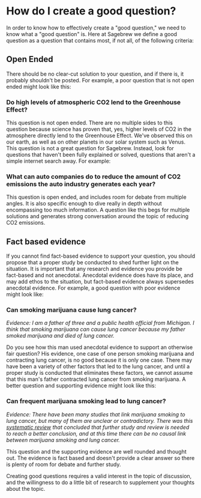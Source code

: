 # How do I create a good question? #
In order to know how to effectively create a "good question," we 
need to know what a "good question" is. Here at Sagebrew we define a 
good question as a question that contains most, if not all, of the following 
criteria:

## Open Ended ##
There should be no clear-cut solution to your question, 
and if there is, it probably shouldn't be posted. For example, 
a poor question that is not open ended might look like this: 

### Do high levels of atmospheric CO2 lend to the Greenhouse Effect? ###
This question is not open ended. There are no multiple sides to this question 
because science has proven that, yes, higher levels of CO2 in the atmosphere 
directly lend to the Greenhouse Effect. We've observed this on our earth, as 
well as on other planets in our solar system such as Venus. This question is 
not a great question for Sagebrew. Instead, look for questions that haven't 
been fully explained or solved, questions that aren't a simple internet search 
away. For example: 

### What can auto companies do to reduce the amount of CO2 emissions the auto industry generates each year? ###
This question is open ended, and includes room for debate from multiple angles. 
It is also specific enough to dive really in depth without encompassing too 
much information. A question like this begs for multiple solutions and 
generates strong conversation around the topic of reducing CO2 emissions. 

## Fact based evidence ##
If you cannot find fact-based evidence to support your question, you 
should propose that a proper study be conducted to shed further light 
on the situation. It is important that any research and evidence you provide 
be fact-based and not anecdotal. Anecdotal evidence does have its place, and 
may add ethos to the situation, but fact-based evidence always supersedes 
anecdotal evidence. For example, a good question with poor evidence might look 
like:

### Can smoking marijuana cause lung cancer? ###
*Evidence: I am a father of three and a public health official from Michigan. 
I think that smoking marijuana can cause lung cancer because my father 
smoked marijuana and died of lung cancer.*

Do you see how this man used anecdotal evidence to support an otherwise fair 
question? His evidence, one case of one person smoking marijuana and 
contracting lung cancer, is no good because it is only one case. There 
may have been a variety of other factors that led to the lung cancer, and 
until a proper study is conducted that eliminates these factors, we cannot 
assume that this man's father contracted lung cancer from smoking marijuana. 
A better question and supporting evidence might look like this: 

### Can frequent marijuana smoking lead to lung cancer? ###
*Evidence: There have been many studies that link marijuana smoking to lung 
cancer, but many of them are unclear or contradictory. There was this 
[systematic review][1] that concluded that further study and review is needed to reach 
a better conclusion, and at this time there can be no causal 
link between marijuana smoking and lung cancer.*


This question and the supporting evidence are well rounded and thought out. 
The evidence is fact based and doesn't provide a clear answer so there is 
plenty of room for debate and further study. 

Creating good questions requires a valid interest in the topic of 
discussion, and the willingness to do a little bit of research to 
supplement your thoughts about the topic.



[1]: http://archinte.jamanetwork.com/article.aspx?articleid=410634&gt "The Association Between Marijuana Smoking and Lung Cancer"